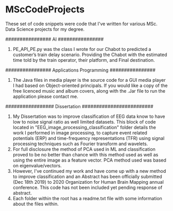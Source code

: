 # MScCodeProjects
These set of code snippets were code that I've written for various MSc. Data Science projects for my degree. 


################ AI ################
1. PE_API_PE.py was the class I wrote for our Chabot to predicted a customer’s train delay scenario. 
 Providing the Chabot with the estimated time told by the train operator, their platform, and 
 Final destination.
 
 ################ Applications Programming ################
 1. The Java files in media player is the source code for a GUI media player I had based on 
 Object-oriented principals. If you would like a copy of the free licenced music and album 
 covers, along with the .Jar file to run the application please contact me.


################# Dissertation #########################
1. My Dissertation was to improve classification of EEG data know to have low to noise signal ratio as well limited datasets. This block of code located in "EEG_image_processing_classification" folder details the work I performed in image processing, to capture event related potentials (ERP) and time-frequency representations (TFR) using signal processing techniques such as Fourier transform and wavelets. 
2. For full disclosure the method of PCA used in ML and classification proved to be no better than chance with this method used as well as using the entire image as a feature vector. PCA method used was based on eigenvalue/vectors. 
3. However, I've continued my work and have come up with a new method to improve classification and an Abstract has been officially submitted (Dec 18th 2019) to 2020 Organization for Human Brain Mapping annual conference. This code has not been included yet pending response of abstract.
4. Each folder within the root has a readme.txt file with some information about the files within.
